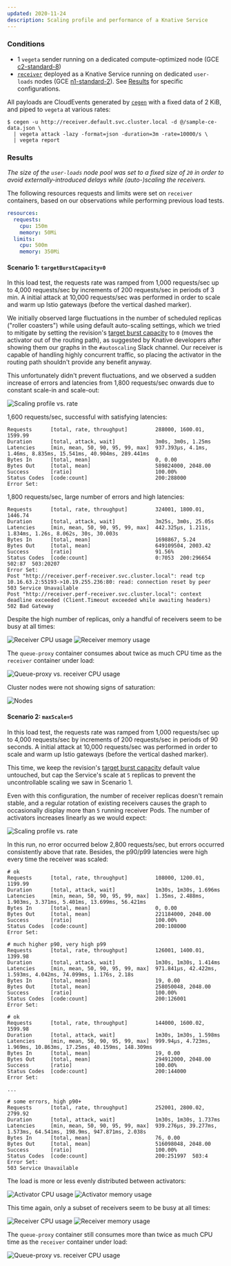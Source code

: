 ```yaml
---
updated: 2020-11-24
description: Scaling profile and performance of a Knative Service
---
```


### Conditions

* 1 `vegeta` sender running on a dedicated compute-optimized node (GCE [c2-standard-8][gce-machines])
* [`receiver`][receiver] deployed as a Knative Service running on dedicated `user-loads` nodes (GCE
  [n1-standard-2][gce-machines]). See [Results](#results) for specific configurations.

All payloads are CloudEvents generated by [`cegen`][cegen] with a fixed data of 2 KiB, and piped to `vegeta` at various
rates:

```console
$ cegen -u http://receiver.default.svc.cluster.local -d @/sample-ce-data.json \
  | vegeta attack -lazy -format=json -duration=3m -rate=10000/s \
  | vegeta report
```

### Results

_The size of the `user-loads` node pool was set to a fixed size of `20` in order to avoid externally-introduced delays
while (auto-)scaling the receivers._

The following resources requests and limits were set on `receiver` containers, based on our observations while
performing previous load tests.

```yaml
resources:
  requests:
    cpu: 150m
    memory: 50Mi
  limits:
    cpu: 500m
    memory: 350Mi
```

#### Scenario 1: `targetBurstCapacity=0`

In this load test, the requests rate was ramped from 1,000 requests/sec up to 4,000 requests/sec by increments of 200
requests/sec in periods of 3 min. A initial attack at 10,000 requests/sec was performed in order to scale and warm up
Istio gateways (before the vertical dashed marker).

We initially observed large fluctuations in the number of scheduled replicas ("roller coasters") while using default
auto-scaling settings, which we tried to mitigate by setting the revision's [target burst capacity][kn-burstcap] to `0`
(moves the activator out of the routing path), as suggested by Knative developers after showing them our graphs in the
`#autoscaling` Slack channel. Our receiver is capable of handling highly concurrent traffic, so placing the activator in
the routing path shouldn't provide any benefit anyway.

This unfortunately didn't prevent fluctuations, and we observed a sudden increase of errors and latencies from 1,800
requests/sec onwards due to constant scale-in and scale-out:

![Scaling profile vs. rate](.assets/tbc0-rcvr-scale.png)

1,600 requests/sec, successful with satisfying latencies:

```
Requests      [total, rate, throughput]         288000, 1600.01, 1599.99
Duration      [total, attack, wait]             3m0s, 3m0s, 1.25ms
Latencies     [min, mean, 50, 90, 95, 99, max]  937.393µs, 4.1ms, 1.46ms, 8.835ms, 15.541ms, 40.904ms, 289.441ms
Bytes In      [total, mean]                     0, 0.00
Bytes Out     [total, mean]                     589824000, 2048.00
Success       [ratio]                           100.00%
Status Codes  [code:count]                      200:288000
Error Set:
```

1,800 requests/sec, large number of errors and high latencies:

```
Requests      [total, rate, throughput]         324001, 1800.01, 1446.74
Duration      [total, attack, wait]             3m25s, 3m0s, 25.05s
Latencies     [min, mean, 50, 90, 95, 99, max]  442.325µs, 1.211s, 1.834ms, 1.26s, 8.062s, 30s, 30.003s
Bytes In      [total, mean]                     1698867, 5.24
Bytes Out     [total, mean]                     649109504, 2003.42
Success       [ratio]                           91.56%
Status Codes  [code:count]                      0:7053  200:296654  502:87  503:20207
Error Set:
Post "http://receiver.perf-receiver.svc.cluster.local": read tcp 10.16.63.2:55193->10.19.255.236:80: read: connection reset by peer
503 Service Unavailable
Post "http://receiver.perf-receiver.svc.cluster.local": context deadline exceeded (Client.Timeout exceeded while awaiting headers)
502 Bad Gateway
```

Despite the high number of replicas, only a handful of receivers seem to be busy at all times:

![Receiver CPU usage](.assets/tbc0-rcvr-cpu.png)
![Receiver memory usage](.assets/tbc0-rcvr-mem.png)

The `queue-proxy` container consumes about twice as much CPU time as the `receiver` container under load:

![Queue-proxy vs. receiver CPU usage](.assets/tbc0-qp-cpu.png)

Cluster nodes were not showing signs of saturation:

![Nodes](.assets/tbc0-nodes.png)

#### Scenario 2: `maxScale=5`

In this load test, the requests rate was ramped from 1,000 requests/sec up to 4,000 requests/sec by increments of 200
requests/sec in periods of 90 seconds. A initial attack at 10,000 requests/sec was performed in order to scale and warm
up Istio gateways (before the vertical dashed marker).

This time, we keep the revision's [target burst capacity][kn-burstcap] default value untouched, but cap the Service's
scale at `5` replicas to prevent the uncontrollable scaling we saw in Scenario 1.

Even with this configuration, the number of receiver replicas doesn't remain stable, and a regular rotation of existing
receivers causes the graph to occasionally display more than `5` running receiver Pods. The number of activators
increases linearly as we would expect:

![Scaling profile vs. rate](.assets/maxscale-rcvr-scale.png)

In this run, no error occurred below 2,800 requests/sec, but errors occurred consistently above that rate. Besides, the
p90/p99 latencies were high every time the receiver was scaled:

```
# ok
Requests      [total, rate, throughput]         108000, 1200.01, 1199.99
Duration      [total, attack, wait]             1m30s, 1m30s, 1.696ms
Latencies     [min, mean, 50, 90, 95, 99, max]  1.35ms, 2.488ms, 1.903ms, 3.371ms, 5.401ms, 13.699ms, 56.421ms
Bytes In      [total, mean]                     0, 0.00
Bytes Out     [total, mean]                     221184000, 2048.00
Success       [ratio]                           100.00%
Status Codes  [code:count]                      200:108000  
Error Set:

# much higher p90, very high p99
Requests      [total, rate, throughput]         126001, 1400.01, 1399.98
Duration      [total, attack, wait]             1m30s, 1m30s, 1.414ms
Latencies     [min, mean, 50, 90, 95, 99, max]  971.841µs, 42.422ms, 1.593ms, 4.042ms, 74.099ms, 1.176s, 2.18s
Bytes In      [total, mean]                     19, 0.00
Bytes Out     [total, mean]                     258050048, 2048.00
Success       [ratio]                           100.00%
Status Codes  [code:count]                      200:126001
Error Set:

# ok
Requests      [total, rate, throughput]         144000, 1600.02, 1599.98
Duration      [total, attack, wait]             1m30s, 1m30s, 1.598ms
Latencies     [min, mean, 50, 90, 95, 99, max]  999.94µs, 4.723ms, 1.969ms, 10.863ms, 17.25ms, 40.159ms, 148.309ms
Bytes In      [total, mean]                     19, 0.00
Bytes Out     [total, mean]                     294912000, 2048.00
Success       [ratio]                           100.00%
Status Codes  [code:count]                      200:144000
Error Set:

...

# some errors, high p90+
Requests      [total, rate, throughput]         252001, 2800.02, 2799.92
Duration      [total, attack, wait]             1m30s, 1m30s, 1.737ms
Latencies     [min, mean, 50, 90, 95, 99, max]  939.276µs, 39.277ms, 1.573ms, 64.541ms, 198.9ms, 947.871ms, 2.038s
Bytes In      [total, mean]                     76, 0.00
Bytes Out     [total, mean]                     516098048, 2048.00
Success       [ratio]                           100.00%
Status Codes  [code:count]                      200:251997  503:4  
Error Set:
503 Service Unavailable
```

The load is more or less evenly distributed between activators:

![Activator CPU usage](.assets/maxscale-activator-cpu.png)
![Activator memory usage](.assets/maxscale-activator-mem.png)

This time again, only a subset of receivers seem to be busy at all times:

![Receiver CPU usage](.assets/maxscale-rcvr-cpu.png)
![Receiver memory usage](.assets/maxscale-rcvr-mem.png)

The `queue-proxy` container still consumes more than twice as much CPU time as the `receiver` container under load:

![Queue-proxy vs. receiver CPU usage](.assets/maxscale-qp-cpu.png)

[gce-machines]: https://cloud.google.com/compute/docs/machine-types
[receiver]: ../../receiver/
[cegen]: ../../tools/cegen/
[kn-burstcap]: https://knative.dev/docs/serving/autoscaling/target-burst-capacity/
[kn-bounds]: https://knative.dev/docs/serving/autoscaling/scale-bounds/
